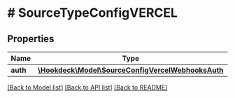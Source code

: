 # # SourceTypeConfigVERCEL

## Properties

Name | Type | Description | Notes
------------ | ------------- | ------------- | -------------
**auth** | [**\Hookdeck\Model\SourceConfigVercelWebhooksAuth**](SourceConfigVercelWebhooksAuth.md) |  | [optional]

[[Back to Model list]](../../README.md#models) [[Back to API list]](../../README.md#endpoints) [[Back to README]](../../README.md)
